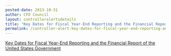 ```yaml
---
posted-date: 2013-10-31
author: CFO Council
layout: controlleralertsdetails
title: "Key Dates for Fiscal Year-End Reporting and the	Financial Report of the	United States Government"
permalink: /controller-alert-key-dates-for-fiscal-year-end-reporting-and-the-financial-report-of-the-united-states-government/
---
```


[Key Dates for Fiscal Year-End Reporting and the Financial Report of the United States Government](/assets/files/CONTROLLER-ALERT-Key-Dates-for-Fiscal-Year-End-Reporting-and-the-Financial-Report-of-the-United-States-Government.pdf)
